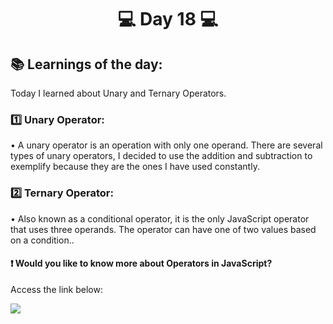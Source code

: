 <h1 align="center">💻 Day 18 💻</h1>

<h2>📚 Learnings of the day:</h2>
<p>Today I learned about Unary and Ternary Operators.</p>

<h3>1️⃣ Unary Operator: </h3>
<p>• A unary operator is an operation with only one operand. There are several types of unary operators, I decided to use the addition and subtraction to exemplify because they are the ones I have used constantly.<p>
  
<h3>2️⃣ Ternary Operator: </h3>
<p>• Also known as a conditional operator, it is the only JavaScript operator that uses three operands. The operator can have one of two values based on a condition..<p>

<h4>❗ Would you like to know more about Operators in JavaScript?</h4>
<p> Access the link below:</p>
<a href="https://developer.mozilla.org/en-US/docs/Web/JavaScript/Guide/Expressions_and_Operators">
<img src="https://img.shields.io/static/v1?label=USE&message=OPERATORS&color=f0d500&style=for-the-badge"/>
</a>
